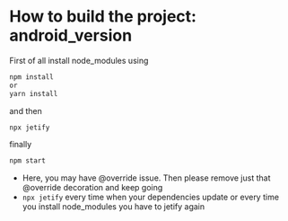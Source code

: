 # How to build the project: android_version

First of all install node_modules using

```sh
npm install 
or
yarn install
```


and then
```sh
npx jetify
```


finally
```sh
npm start
```


- Here, you may have @override issue. Then please remove just that @override decoration and keep going
- <code>npx jetify</code> every time when your dependencies update or every time you install node_modules you have to jetify again

